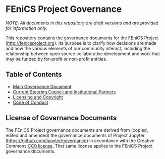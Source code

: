 # FEniCS Project Governance

*NOTE: All documents in this repository are draft versions and are
provided for information only.*

This repository contains the governance documents for the FEniCS
Project (http://fenicsproject.org). Its purpose is to clarify how
decisions are made and how the various elements of our community
interact, including the relationship between open source collaborative
development and work that may be funded by for-profit or non-profit
entities.


## Table of Contents

* [Main Governance Document](governance.md)
* [Current Steering Council and Institutional Partners](people.md)
* [Licensing and Copyright](project-license.md)
* [Code of Conduct](code-of-conduct.md)


## License of Governance Documents

The FEniCS Project governance documents are derived from (copied,
edited and amended) the governance documents of Project Jupyter
(https://github.com/jupyter/governance) in accordance with the
Creative Commons
[CC0 license](http://creativecommons.org/publicdomain/zero/1.0/). That
same license applies to the FEniCS Project governance documents.